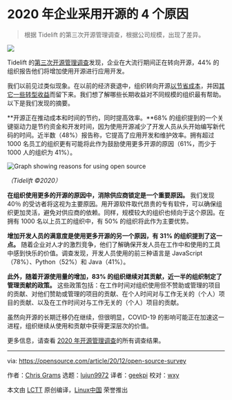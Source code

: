 [#]: collector: (lujun9972)
[#]: translator: (geekpi)
[#]: reviewer: (wxy)
[#]: publisher: ( )
[#]: url: ( )
[#]: subject: (4 reasons businesses adopted open source in 2020)
[#]: via: (https://opensource.com/article/20/12/open-source-survey)
[#]: author: (Chris Grams https://opensource.com/users/cgrams)

2020 年企业采用开源的 4 个原因
======

> 根据 Tidelift 的第三次开源管理调查，根据公司规模，出现了差异。

![](https://img.linux.net.cn/data/attachment/album/202012/30/062849dn8amhiait1cvnne.jpg)

Tidelift 的[第三次开源管理调查][2]发现，企业在大流行期间正在转向开源，44% 的组织报告他们将增加使用开源进行应用开发。

我们以前见过类似现象。在以前的经济衰退中，组织转向开源[以节省成本][3]，并因[其它一些转型收益][4]而留下来。我们想了解哪些长期收益对不同规模的组织最有帮助。以下是我们发现的摘要。

**开源正在推动成本和时间的节约，同时提高效率。**68% 的组织提到的一个关键驱动力是节约资金和开发时间，因为使用开源减少了开发人员从头开始编写新代码的时间。近半数（48%）报告称，它提高了应用开发和维护效率。拥有超过 1000 名员工的组织更有可能将此作为鼓励使用更多开源的原因（61%，而少于 1000 人的组织为 41%）。

![Graph showing reasons for using open source][5]

*（Tidelift ©2020）*

**在组织使用更多的开源的原因中，消除供应商锁定是一个重要原因。** 我们发现 40％ 的受访者将这视为主要原因。用开源软件取代昂贵的专有软件，可以确保组织更加灵活，避免对供应商的依赖。同样，规模较大的组织也倾向于这个原因。在拥有 1000 名以上员工的组织中，有 50% 的组织将此作为主要优势。

**增加开发人员的满意度是使用更多开源的另一个原因，有 31% 的组织提到了这一点。** 随着企业对人才的激烈竞争，他们了解确保开发人员在工作中和使用的工具中感到快乐的价值。调查发现，开发人员使用的前三种语言是 JavaScript（78%）、Python（52%）和 Java（41%）。

**此外，随着开源使用量的增加，83% 的组织继续对其贡献，近一半的组织制定了管理贡献的政策。** 这些政策包括：在工作时间对组织使用但不赞助或管理的项目的贡献、对他们赞助或管理的项目的贡献、在个人时间对与工作无关的（个人）项目的贡献、以及在工作时间对与工作无关的（个人）项目的贡献。

虽然向开源的长期迁移仍在继续，但很明显，COVID-19 的影响可能正在加速这一进程，组织继续从使用和贡献中获得更深层次的价值。

更多信息，请查看 [2020 年开源管理调查][2]的所有调查结果。

--------------------------------------------------------------------------------

via: https://opensource.com/article/20/12/open-source-survey

作者：[Chris Grams][a]
选题：[lujun9972][b]
译者：[geekpi](https://github.com/geekpi)
校对：[wxy](https://github.com/wxy)

本文由 [LCTT](https://github.com/LCTT/TranslateProject) 原创编译，[Linux中国](https://linux.cn/) 荣誉推出

[a]: https://opensource.com/users/cgrams
[b]: https://github.com/lujun9972
[1]: https://opensource.com/sites/default/files/styles/image-full-size/public/lead-images/metrics_graph_stats_blue.png?itok=OKCc_60D (Metrics and a graph illustration)
[2]: https://www.tidelift.com/subscription/2020-managed-open-source-survey
[3]: https://blog.tidelift.com/the-third-wave-of-open-source-migration?utm_source=opensource&utm_medium=referral&utm_campaign=2020-survey
[4]: https://blog.tidelift.com/theres-one-thing-stopping-developers-from-using-open-source-even-more?utm_source=opensource&utm_medium=referral&utm_campaign=2020-survey
[5]: https://opensource.com/sites/default/files/uploads/tidelift_reasons-for-using-open-source.png (Graph showing reasons for using open source)
